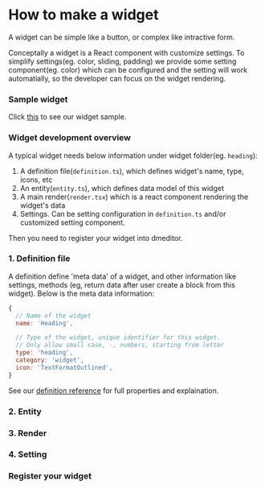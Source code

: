 How to make a widget
======

A widget can be simple like a button, or complex like intractive form. 

Conceptally a widget is a React component with customize settings. To simplify settings(eg. color, sliding, padding) we provide some setting component(eg. color) which can be configured and the setting will work automatially, so the developer can focus on the widget rendering.

### Sample widget
Click [this](./) to see our widget sample.

### Widget development overview

A typical widget needs below information under widget folder(eg. `heading`):

1. A definition file(`definition.ts`), which defines widget's name, type, icons, etc
2. An entity(`entity.ts`), which defines data model of this widget
3. A main render(`render.tsx`) which is a react component rendering the widget's data
4. Settings. Can be setting configuration in `definition.ts` and/or customized setting component.

Then you need to register your widget into dmeditor.

### 1. Definition file
A definition define 'meta data' of a widget, and other information like settings, methods (eg, return data after user create a block from this widget). Below is the meta data information:
```javascript
{
  // Name of the widget
  name: 'Heading',

  // Type of the widget, unique identifier for this widget.
  // Only allow small case, -, numbers, starting from letter
  type: 'heading', 
  category: 'widget',
  icon: 'TextFormatOutlined',
}
```
See our [definition reference](./) for full properties and explaination.


### 2. Entity

### 3. Render


### 4. Setting


### Register your widget


